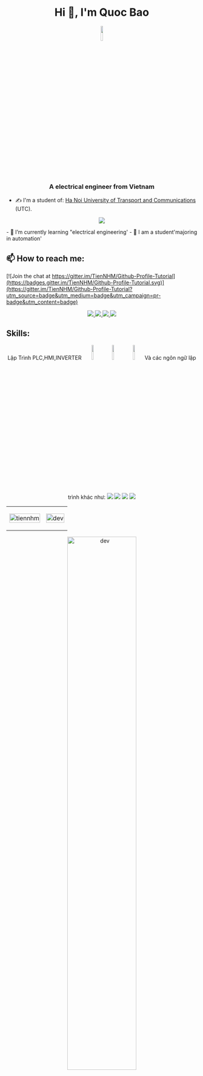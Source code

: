 <h1 align="center">Hi 👋, I'm Quoc Bao</h1>
<p align="center"><img src="https://upload.wikimedia.org/wikipedia/commons/thumb/2/21/Flag_of_Vietnam.svg/800px-Flag_of_Vietnam.svg.png" width="10%"/></p>
<h3 align="center">A electrical engineer from Vietnam </h3>

- ✍ I'm a student of: [Ha Noi University of Transport and Communications](https://www.utc.edu.vn/) (UTC).
<p align="center">
  <img src="https://daotaolienthong.com/wp-content/uploads/2015/09/main-logo.png" target="_blank" />
  </p>
- 🌱 I’m currently learning "electrical engineering'
- 🌱 I am a student'majoring in automation'

## 📫 How to reach me:

[![Join the chat at https://gitter.im/TienNHM/Github-Profile-Tutorial](https://badges.gitter.im/TienNHM/Github-Profile-Tutorial.svg)](https://gitter.im/TienNHM/Github-Profile-Tutorial?utm_source=badge&utm_medium=badge&utm_campaign=pr-badge&utm_content=badge)

<p align="center">
  
  <a href="https://www.facebook.com/profile.php?id=100012916007707">
    <img src="https://img.icons8.com/fluent/48/000000/facebook-new.png" target="_blank" />
  </a> 
  <a href="https://github.com/QB21Tran" alt="Github">
    <img src="https://img.icons8.com/fluent/48/000000/github.png"/>
  </a> 
  <a href="https://www.youtube.com/channel/UC4-zf8LjksClgBQ_syh5yUw" target="_blank" >
    <img src="https://img.icons8.com/fluent/48/000000/youtube-play.png"/>
  </a>
  <a href="https://mail.google.com/mail/u/0">
    <img src="https://img.icons8.com/fluent/48/000000/mailing.png"/>
  </a>
</p>

## Skills:
<p align="center">
   Lập Trình PLC,HMI,INVERTER
  <img src="https://upload.wikimedia.org/wikipedia/commons/1/10/Mitsubishi_Electric_logo.svg"width="10%"/>
  <img src="https://upload.wikimedia.org/wikipedia/commons/3/3c/Siemens_AG_logo.svg"width="10%"/>
  <img src="https://upload.wikimedia.org/wikipedia/commons/a/a2/OmronLogo.jpg"width="10%"/>
    Và các ngôn ngữ lập trình khác như:
  <img src="https://img.icons8.com/color/48/000000/mysql-logo.png"/>
  <img src="https://img.icons8.com/fluent/48/000000/matlab.png"/>
  <img src="https://img.icons8.com/color/48/000000/visual-studio-code-2019.png"/>
  <img src="https://img.icons8.com/color/48/000000/visual-studio-2019.png"/>
</p>

<table style="width:100%;">
  <tr>
    <td>
      <img src="https://github-readme-stats.vercel.app/api?username=tiennhm&bg_color=FFFFFF00&text_color=179fa3&show_icons=true&count_private=true&include_all_commits=true&custom_title=Hoạt%20động%20trên%20Github" alt="tiennhm" width="100%"/>
    </td>
    <td>
      <p align="center"> 
        <img src="https://cdn.dribbble.com/users/1059583/screenshots/4171367/coding-freak.gif" alt="dev" width="100%"/>
      </p>
    </td>
  </tr>
</table>
<p align="center">
<img src="https://img5.thuthuatphanmem.vn/uploads/2021/12/18/anh-dong-gif-dong-chu-thank-for-watching_104422281.gif" alt="dev" width="60%"/>
</p>
